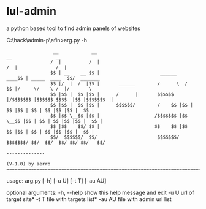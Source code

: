 # lul-admin
a python based tool to find admin panels of websites 

C:\hack\admin-p\afin>arg.py -h

                     __            __                                      __                __
                    /  |          /  |                                    /  |              /  |
                    $$ | __    __ $$ |                      ______    ____$$ | _____  ____  $$/  _______
                    $$ |/  |  /  |$$ |       ______        /      \  /    $$ |/     \/    \ /  |/       \
                    $$ |$$ |  $$ |$$ |      /      |       $$$$$$  |/$$$$$$$ |$$$$$$ $$$$  |$$ |$$$$$$$  |
                    $$ |$$ |  $$ |$$ |      $$$$$$/        /    $$ |$$ |  $$ |$$ | $$ | $$ |$$ |$$ |  $$ |
                    $$ |$$ \__$$ |$$ |                    /$$$$$$$ |$$ \__$$ |$$ | $$ | $$ |$$ |$$ |  $$ |
                    $$ |$$    $$/ $$ |                    $$    $$ |$$    $$ |$$ | $$ | $$ |$$ |$$ |  $$ |
                    $$/  $$$$$$/  $$/                      $$$$$$$/  $$$$$$$/ $$/  $$/  $$/ $$/ $$/   $$/
                                                                               --------------
                                                                               (V-1.0) by aerro
    =======================================================================================================
usage: arg.py [-h] [-u U] [-t T] [-au AU]

optional arguments:
  -h, --help  show this help message and exit
  -u U        url of target site*
  -t T        file with targets list*
  -au AU      file with admin url list
